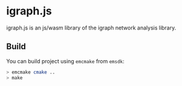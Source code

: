 # igraph.js

igraph.js is an js/wasm library of the igraph network analysis library.

## Build

You can build project using `emcmake` from `emsdk`:
```bash
> emcmake cmake ..
> make
```
